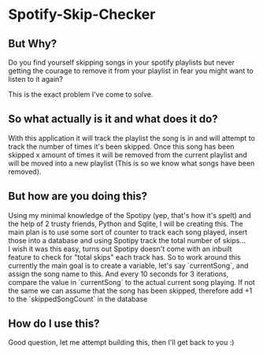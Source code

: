 # Spotify-Skip-Checker

<h2>But Why?</h2>
<p>Do you find yourself skipping songs in your spotify playlists but never getting the courage to remove it
 from your playlist in fear you might want to listen to it again?</p>
 <br?
 <p>This is the exact problem I've come to solve.</p>

<h2>So what actually is it and what does it do?</h2>
<p>With this application it will track the playlist the song is in and will attempt to track the number of times it's been skipped. Once this song has been skipped x amount of times it will be removed from the current playlist and will be moved into a new playlist (This is so we know what songs have been removed).</p>

<h2>But how are you doing this?</h2>
Using my minimal knowledge of the Spotipy (yep, that's how it's spelt) and the help of 2 trusty friends, Python and Sqlite, I will be creating this. The main plan is to use some sort of counter to track each song played, insert those into a database and using Spotipy track the total number of skips...
<br>
I wish it was this easy, turns out Spotipy doesn't come with an inbuilt feature to check for "total skips" each track has. So to work around this currently the main goal is to create a variable, let's say `currentSong`, and assign the song name to this. And every 10 seconds for 3 iterations, compare the value in `currentSong` to the actual current song playing. If not the same we can assume that the song has been skipped, therefore add +1 to the `skippedSongCount` in the database

<h2>How do I use this?</h2>
Good question, let me attempt building this, then I'll get back to you :)

